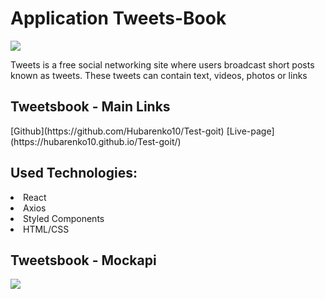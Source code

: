 <h1>Application Tweets-Book</h1>

<img src="https://user-images.githubusercontent.com/103453171/235504968-138f31ea-8d8f-4947-ac0e-b562cd4ab1de.png"></img>

<p>Tweets is a free social networking site where users broadcast short posts known as tweets. These tweets can contain text, videos, photos or links</p>

<h2>Tweetsbook - Main Links</h2>
[Github](https://github.com/Hubarenko10/Test-goit)
[Live-page](https://hubarenko10.github.io/Test-goit/)

<h2>Used Technologies:</h2>
<li>React</li>
<li>Axios</li>
<li>Styled Components</li>
<li>HTML/CSS</li>

<h2>Tweetsbook - Mockapi</h2>
<img src="https://user-images.githubusercontent.com/103453171/235507787-81ace054-f5a9-470c-82e1-818e9a8b160e.png"></img>





